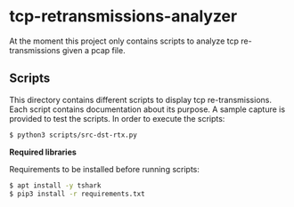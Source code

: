 # tcp-retransmissions-analyzer

At the moment this project only contains scripts to analyze tcp re-transmissions given a pcap file.

## Scripts

This directory contains different scripts to display tcp re-transmissions. Each script contains documentation about its purpose. A sample capture is provided to test the scripts. In order to execute the scripts: 

```sh
$ python3 scripts/src-dst-rtx.py
```

**Required libraries**

Requirements to be installed before running scripts:

```sh
$ apt install -y tshark
$ pip3 install -r requirements.txt
```